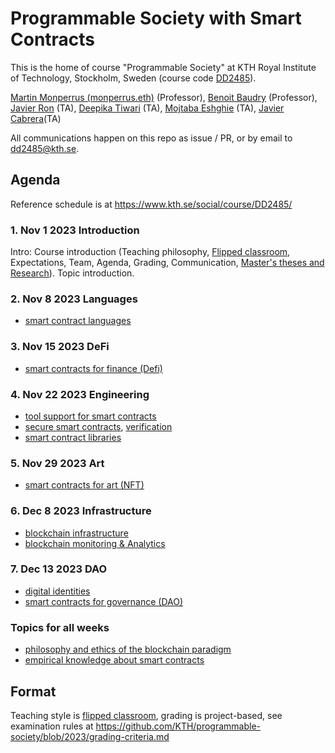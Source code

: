 # Programmable Society with Smart Contracts

This is the home of course "Programmable Society" at KTH Royal Institute of Technology, Stockholm, Sweden (course code [DD2485](https://www.kth.se/student/kurser/kurs/DD2485?l=en)).

[Martin Monperrus (monperrus.eth)](http://www.monperrus.net/martin/) (Professor), [Benoit Baudry](https://softwarediversity.eu/) (Professor), [Javier Ron](https://www.kth.se/profile/javierro?l=en) (TA), [Deepika Tiwari](https://www.kth.se/profile/deepikat) (TA), [Mojtaba Eshghie](https://www.kth.se/profile/eshghie) (TA), [Javier Cabrera](https://www.jacarte.me)(TA)

All communications happen on this repo as issue / PR, or by email to dd2485@kth.se.

## Agenda

Reference schedule is at <https://www.kth.se/social/course/DD2485/>

### 1. Nov 1 2023 Introduction

Intro: Course introduction (Teaching philosophy, [Flipped classroom](https://en.wikipedia.org/wiki/Flipped_classroom), Expectations, Team, Agenda, Grading, Communication, [Master's theses and Research](https://www.monperrus.net/martin/topics)). Topic introduction.

### 2. Nov 8 2023 Languages

* [smart contract languages](https://github.com/KTH/programmable-society/issues/1)

### 3. Nov 15 2023 DeFi

* [smart contracts for finance (Defi)](https://github.com/KTH/programmable-society/issues/3)

### 4. Nov 22 2023 Engineering

* [tool support for smart contracts](https://github.com/KTH/programmable-society/issues/2)
* [secure smart contracts](https://github.com/KTH/programmable-society/issues/7), [verification](https://github.com/KTH/programmable-society/issues/9)
* [smart contract libraries](https://github.com/KTH/programmable-society/issues/10)

### 5. Nov 29 2023 Art

* [smart contracts for art (NFT)](https://github.com/KTH/programmable-society/issues/4)

### 6. Dec 8 2023 Infrastructure
* [blockchain infrastructure](https://github.com/KTH/programmable-society/issues/6)
* [blockchain monitoring \& Analytics](https://github.com/KTH/programmable-society/issues/29)

### 7. Dec 13 2023 DAO

* [digital identities](https://github.com/KTH/programmable-society/issues/11)
* [smart contracts for governance (DAO)](https://github.com/KTH/programmable-society/issues/5)

###  Topics for all weeks

* [philosophy and ethics of the blockchain paradigm](https://github.com/KTH/programmable-society/issues/8)
* [empirical knowledge about smart contracts](https://github.com/KTH/programmable-society/issues/21)
  
## Format

Teaching style is [flipped classroom](https://en.wikipedia.org/wiki/Flipped_classroom), grading is project-based, see examination rules at <https://github.com/KTH/programmable-society/blob/2023/grading-criteria.md>

